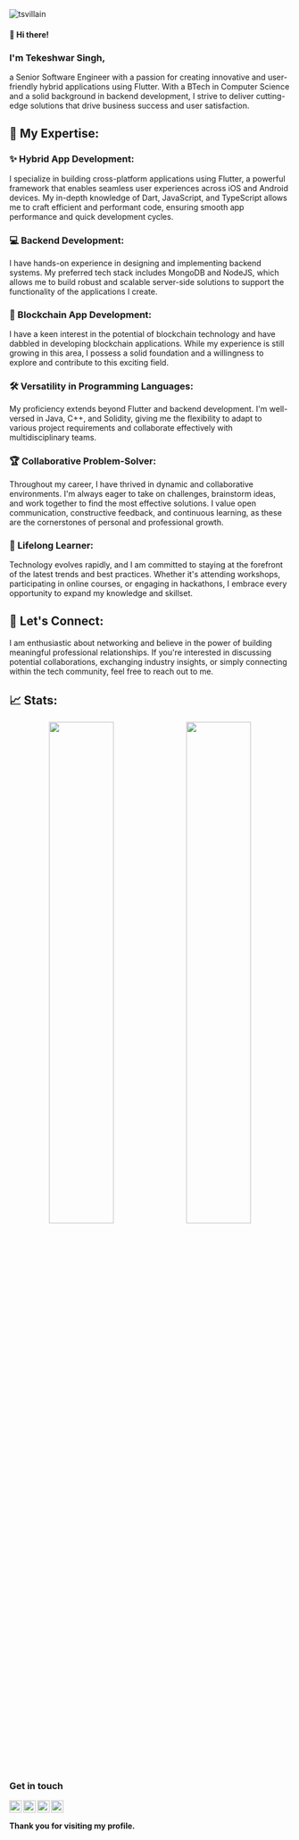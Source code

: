 <!--
**tsvillain/tsvillain** is a ✨ _special_ ✨ repository because its `README.md` (this file) appears on your GitHub profile.

Here are some ideas to get you started:

- 🔭 I’m currently working on ...
- 🌱 I’m currently learning ...
- 👯 I’m looking to collaborate on ...
- 🤔 I’m looking for help with ...
- 💬 Ask me about ...
- 📫 How to reach me: ...
- 😄 Pronouns: ...
- ⚡ Fun fact: ...
-->
<img src="https://komarev.com/ghpvc/?username=tsvillain" alt="tsvillain" />

#### 👋 Hi there! 
### I'm Tekeshwar Singh, 
a Senior Software Engineer with a passion for creating innovative and user-friendly hybrid applications using Flutter. With a BTech in Computer Science and a solid background in backend development, I strive to deliver cutting-edge solutions that drive business success and user satisfaction.

## 🚀 My Expertise:
### ✨ Hybrid App Development: 
I specialize in building cross-platform applications using Flutter, a powerful framework that enables seamless user experiences across iOS and Android devices. My in-depth knowledge of Dart, JavaScript, and TypeScript allows me to craft efficient and performant code, ensuring smooth app performance and quick development cycles.

### 💻 Backend Development: 
I have hands-on experience in designing and implementing backend systems. My preferred tech stack includes MongoDB and NodeJS, which allows me to build robust and scalable server-side solutions to support the functionality of the applications I create.

### 🔗 Blockchain App Development: 
I have a keen interest in the potential of blockchain technology and have dabbled in developing blockchain applications. While my experience is still growing in this area, I possess a solid foundation and a willingness to explore and contribute to this exciting field.

### 🛠️ Versatility in Programming Languages: 
My proficiency extends beyond Flutter and backend development. I'm well-versed in Java, C++, and Solidity, giving me the flexibility to adapt to various project requirements and collaborate effectively with multidisciplinary teams.

### 🏆 Collaborative Problem-Solver: 
Throughout my career, I have thrived in dynamic and collaborative environments. I'm always eager to take on challenges, brainstorm ideas, and work together to find the most effective solutions. I value open communication, constructive feedback, and continuous learning, as these are the cornerstones of personal and professional growth.

### 🌱 Lifelong Learner: 
Technology evolves rapidly, and I am committed to staying at the forefront of the latest trends and best practices. Whether it's attending workshops, participating in online courses, or engaging in hackathons, I embrace every opportunity to expand my knowledge and skillset.

## 🤝 Let's Connect:
I am enthusiastic about networking and believe in the power of building meaningful professional relationships. If you're interested in discussing potential collaborations, exchanging industry insights, or simply connecting within the tech community, feel free to reach out to me.

## 📈 Stats:
<p align="center">
  <img width="48%" src="https://github-readme-stats.vercel.app/api?username=tsvillain&show_icons=true&hide_border=true&theme=radical" />
  <img width="48%" src="https://github-readme-streak-stats.herokuapp.com/?user=tsvillain&hide_border=true&theme=radical" />
</p>


### Get in touch

[<img align="left" alt="tsvillain | LinkedIn" width="22px" src="https://cdn.jsdelivr.net/npm/simple-icons@v3/icons/linkedin.svg" />][linkedin]
[<img align="left" alt="tsvillain | Instagram" width="22px" src="https://cdn.jsdelivr.net/npm/simple-icons@v3/icons/instagram.svg" />][instagram]
[<img align="left" alt="tsvillain | Telegram" width="22px" src="https://cdn.jsdelivr.net/npm/simple-icons@v3/icons/telegram.svg" />][telegram]
[<img align="left" alt="tsvillain | Twitter" width="22px" src="https://cdn.jsdelivr.net/npm/simple-icons@v3/icons/twitter.svg" />][twitter]

</br>

[instagram]: https://instagram.com/tsvillain
[linkedin]: https://linkedin.com/in/tsvillain
[telegram]: https://t.me/tsvillain
[twitter]: https://twitter.com/tsvillain

#### Thank you for visiting my profile.
